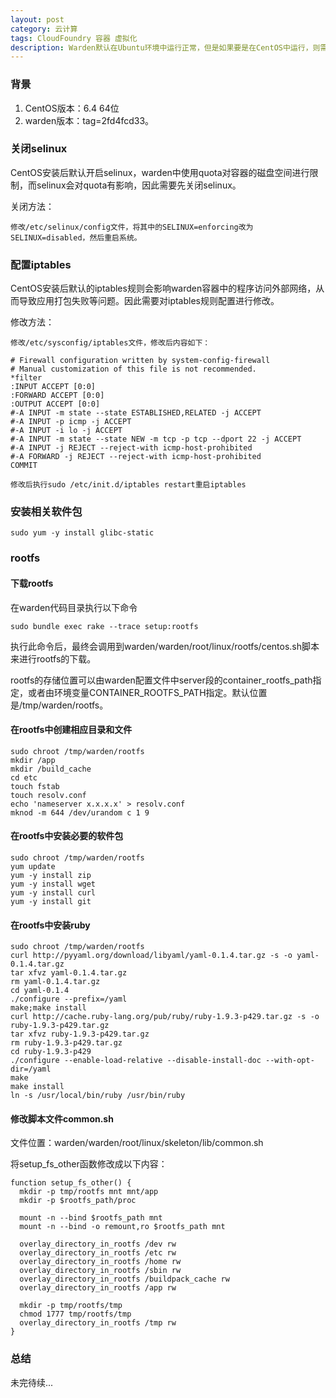 ```yaml
---
layout: post
category: 云计算
tags: CloudFoundry 容器 虚拟化
description: Warden默认在Ubuntu环境中运行正常，但是如果要是在CentOS中运行，则需要进行一些改动和配置，本文主要介绍如何让Warden在CentOS中正常运行。
---
```


### 背景
  1. CentOS版本：6.4 64位
  2. warden版本：tag=2fd4fcd33。

### 关闭selinux

CentOS安装后默认开启selinux，warden中使用quota对容器的磁盘空间进行限制，而selinux会对quota有影响，因此需要先关闭selinux。

关闭方法：

	修改/etc/selinux/config文件，将其中的SELINUX=enforcing改为SELINUX=disabled，然后重启系统。

### 配置iptables

CentOS安装后默认的iptables规则会影响warden容器中的程序访问外部网络，从而导致应用打包失败等问题。因此需要对iptables规则配置进行修改。

修改方法：

	修改/etc/sysconfig/iptables文件，修改后内容如下：
	
	# Firewall configuration written by system-config-firewall
	# Manual customization of this file is not recommended.
	*filter
	:INPUT ACCEPT [0:0]
	:FORWARD ACCEPT [0:0]
	:OUTPUT ACCEPT [0:0]
	#-A INPUT -m state --state ESTABLISHED,RELATED -j ACCEPT
	#-A INPUT -p icmp -j ACCEPT
	#-A INPUT -i lo -j ACCEPT
	#-A INPUT -m state --state NEW -m tcp -p tcp --dport 22 -j ACCEPT
	#-A INPUT -j REJECT --reject-with icmp-host-prohibited
	#-A FORWARD -j REJECT --reject-with icmp-host-prohibited
	COMMIT
	
	修改后执行sudo /etc/init.d/iptables restart重启iptables
	
### 安装相关软件包

	sudo yum -y install glibc-static
	
	
### rootfs

#### 下载rootfs

在warden代码目录执行以下命令

	sudo bundle exec rake --trace setup:rootfs
	
执行此命令后，最终会调用到warden/warden/root/linux/rootfs/centos.sh脚本来进行rootfs的下载。

rootfs的存储位置可以由warden配置文件中server段的container_rootfs_path指定，或者由环境变量CONTAINER_ROOTFS_PATH指定。默认位置是/tmp/warden/rootfs。

#### 在rootfs中创建相应目录和文件

	sudo chroot /tmp/warden/rootfs
	mkdir /app
	mkdir /build_cache
	cd etc
	touch fstab
	touch resolv.conf
	echo 'nameserver x.x.x.x' > resolv.conf
	mknod -m 644 /dev/urandom c 1 9
	
#### 在rootfs中安装必要的软件包

	sudo chroot /tmp/warden/rootfs
	yum update
	yum -y install zip
	yum -y install wget
	yum -y install curl
	yum -y install git
	

#### 在rootfs中安装ruby

	sudo chroot /tmp/warden/rootfs
	curl http://pyyaml.org/download/libyaml/yaml-0.1.4.tar.gz -s -o yaml-0.1.4.tar.gz
	tar xfvz yaml-0.1.4.tar.gz
	rm yaml-0.1.4.tar.gz
	cd yaml-0.1.4
	./configure --prefix=/yaml
	make;make install
	curl http://cache.ruby-lang.org/pub/ruby/ruby-1.9.3-p429.tar.gz -s -o ruby-1.9.3-p429.tar.gz
	tar xfvz ruby-1.9.3-p429.tar.gz
	rm ruby-1.9.3-p429.tar.gz
	cd ruby-1.9.3-p429
	./configure --enable-load-relative --disable-install-doc --with-opt-dir=/yaml
	make
	make install
	ln -s /usr/local/bin/ruby /usr/bin/ruby
	
#### 修改脚本文件common.sh

文件位置：warden/warden/root/linux/skeleton/lib/common.sh

将setup_fs_other函数修改成以下内容：

	function setup_fs_other() {
	  mkdir -p tmp/rootfs mnt mnt/app
	  mkdir -p $rootfs_path/proc

	  mount -n --bind $rootfs_path mnt
	  mount -n --bind -o remount,ro $rootfs_path mnt

	  overlay_directory_in_rootfs /dev rw
	  overlay_directory_in_rootfs /etc rw
	  overlay_directory_in_rootfs /home rw
	  overlay_directory_in_rootfs /sbin rw
	  overlay_directory_in_rootfs /buildpack_cache rw
	  overlay_directory_in_rootfs /app rw

	  mkdir -p tmp/rootfs/tmp
	  chmod 1777 tmp/rootfs/tmp
	  overlay_directory_in_rootfs /tmp rw
	}
	
### 总结

未完待续...
	
[Linux中的namespaces]: http://lsword.github.io/2013/09/20.html
[sched-bwc]: https://www.kernel.org/doc/Documentation/scheduler/sched-bwc.txt
[sched-rt-group]: https://www.kernel.org/doc/Documentation/scheduler/sched-rt-group.txt